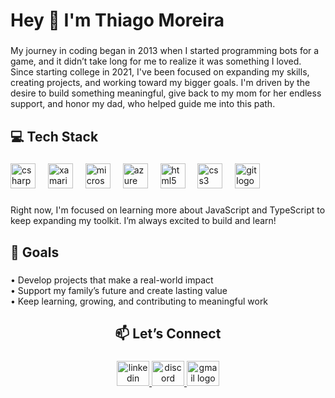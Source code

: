 <h1 align="left">Hey 👋 I'm Thiago Moreira</h1>

###

<p align="left">My journey in coding began in 2013 when I started programming bots for a game, and it didn’t take long for me to realize it was something I loved. Since starting college in 2021, I've been focused on expanding my skills, creating projects, and working toward my bigger goals. I'm driven by the desire to build something meaningful, give back to my mom for her endless support, and honor my dad, who helped guide me into this path.</p>

###

<h2 align="left">💻 Tech Stack</h2>

###

<div align="left">
  <img src="https://cdn.jsdelivr.net/gh/devicons/devicon/icons/csharp/csharp-original.svg" height="40" alt="csharp logo"  />
  <img width="12" />
  <img src="https://cdn.jsdelivr.net/gh/devicons/devicon/icons/xamarin/xamarin-original.svg" height="40" alt="xamarin logo"  />
  <img width="12" />
  <img src="https://cdn.jsdelivr.net/gh/devicons/devicon/icons/microsoftsqlserver/microsoftsqlserver-plain.svg" height="40" alt="microsoftsqlserver logo"  />
  <img width="12" />
  <img src="https://cdn.jsdelivr.net/gh/devicons/devicon/icons/azure/azure-original.svg" height="40" alt="azure logo"  />
  <img width="12" />
  <img src="https://cdn.jsdelivr.net/gh/devicons/devicon/icons/html5/html5-original.svg" height="40" alt="html5 logo"  />
  <img width="12" />
  <img src="https://cdn.jsdelivr.net/gh/devicons/devicon/icons/css3/css3-original.svg" height="40" alt="css3 logo"  />
  <img width="12" />
  <img src="https://cdn.jsdelivr.net/gh/devicons/devicon/icons/git/git-original.svg" height="40" alt="git logo"  />
</div>

###

<p align="left">Right now, I'm focused on learning more about JavaScript and TypeScript to keep expanding my toolkit. I’m always excited to build and learn!</p>

###

<h2 align="left">🌱 Goals</h2>

###

<p align="left">• Develop projects that make a real-world impact<br>• Support my family’s future and create lasting value<br>• Keep learning, growing, and contributing to meaningful work</p>

###

<h2 align="center">📫 Let’s Connect</h2>

###

<div align="center">
  <a href="https://www.linkedin.com/in/thiago-moreira401/" target="_blank">
    <img src="https://raw.githubusercontent.com/maurodesouza/profile-readme-generator/master/src/assets/icons/social/linkedin/default.svg" width="52" height="40" alt="linkedin logo"  />
  </a>
  <a href="th_moreira" target="_blank">
    <img src="https://raw.githubusercontent.com/maurodesouza/profile-readme-generator/master/src/assets/icons/social/discord/default.svg" width="52" height="40" alt="discord logo"  />
  </a>
  <a href="thiagosilva401@gmail.com" target="_blank">
    <img src="https://raw.githubusercontent.com/maurodesouza/profile-readme-generator/master/src/assets/icons/social/gmail/default.svg" width="52" height="40" alt="gmail logo"  />
  </a>
</div>

###
